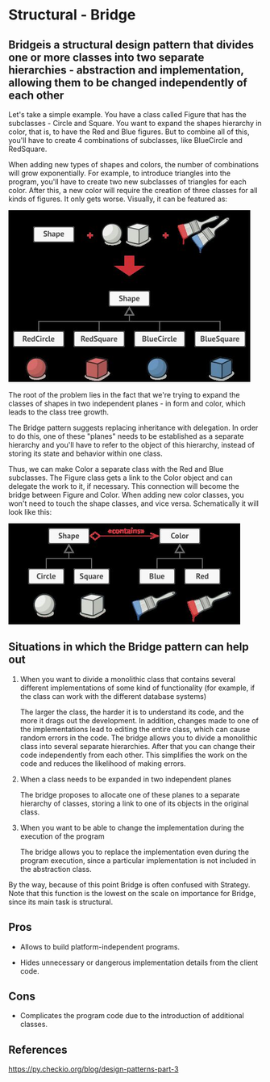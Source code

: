 # Structural - Bridge

## Bridgeis a structural design pattern that divides one or more classes into two separate hierarchies - abstraction and implementation, allowing them to be changed independently of each other

Let's take a simple example. You have a class called Figure that has the subclasses - Circle and Square. You want to expand the shapes hierarchy in color, that is, to have the Red and Blue figures. But to combine all of this, you'll have to create 4 combinations of subclasses, like BlueCircle and RedSquare.

When adding new types of shapes and colors, the number of combinations will grow exponentially. For example, to introduce triangles into the program, you'll have to create two new subclasses of triangles for each color. After this, a new color will require the creation of three classes for all kinds of figures. It only gets worse. Visually, it can be featured as:

![image](../../media/Structural-Bridge-image1.jpg)

The root of the problem lies in the fact that we're trying to expand the classes of shapes in two independent planes - in form and color, which leads to the class tree growth.

The Bridge pattern suggests replacing inheritance with delegation. In order to do this, one of these "planes" needs to be established as a separate hierarchy and you'll have to refer to the object of this hierarchy, instead of storing its state and behavior within one class.

Thus, we can make Color a separate class with the Red and Blue subclasses. The Figure class gets a link to the Color object and can delegate the work to it, if necessary. This connection will become the bridge between Figure and Color. When adding new color classes, you won't need to touch the shape classes, and vice versa. Schematically it will look like this:

![image](../../media/Structural-Bridge-image2.jpg)

## Situations in which the Bridge pattern can help out

1. When you want to divide a monolithic class that contains several different implementations of some kind of functionality (for example, if the class can work with the different database systems)

    The larger the class, the harder it is to understand its code, and the more it drags out the development. In addition, changes made to one of the implementations lead to editing the entire class, which can cause random errors in the code. The bridge allows you to divide a monolithic class into several separate hierarchies. After that you can change their code independently from each other. This simplifies the work on the code and reduces the likelihood of making errors.

2. When a class needs to be expanded in two independent planes

    The bridge proposes to allocate one of these planes to a separate hierarchy of classes, storing a link to one of its objects in the original class.

3. When you want to be able to change the implementation during the execution of the program

    The bridge allows you to replace the implementation even during the program execution, since a particular implementation is not included in the abstraction class.

By the way, because of this point Bridge is often confused with Strategy. Note that this function is the lowest on the scale on importance for Bridge, since its main task is structural.

## Pros

- Allows to build platform-independent programs.

- Hides unnecessary or dangerous implementation details from the client code.

## Cons

- Complicates the program code due to the introduction of additional classes.

## References

<https://py.checkio.org/blog/design-patterns-part-3>
